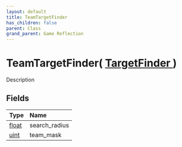 ```yaml
---
layout: default
title: TeamTargetFinder
has_children: false
parent: Class
grand_parent: Game Reflection
---
```

# TeamTargetFinder( [ TargetFinder ](/riftbreaker-wiki/docs/game-reflection/classes/target_finder/) )
Description 

## Fields

| Type | Name |
|:----------|:--------------|
| [float](/riftbreaker-wiki/docs/game-reflection/components/float/) | search_radius |
| [uint](/riftbreaker-wiki/docs/game-reflection/components/uint/) | team_mask |

